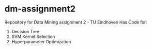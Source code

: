 # dm-assignment2
Repository for Data Mining assignment 2 - TU Eindhoven
Has Code for:
1) Decision Tree
2) SVM Kernel Selection
3) Hyperparameter Optimization
